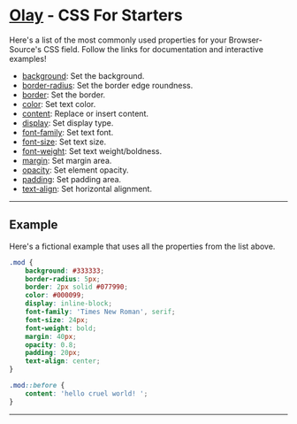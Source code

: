 # [Olay](./README.md) - CSS For Starters

Here's a list of the most commonly used properties for your Browser-Source's CSS field. Follow the links for documentation and interactive examples!

- [background](https://developer.mozilla.org/docs/Web/CSS/background): Set the background.
- [border-radius](https://developer.mozilla.org/docs/Web/CSS/border-radius): Set the border edge roundness.
- [border](https://developer.mozilla.org/docs/Web/CSS/border): Set the border.
- [color](https://developer.mozilla.org/docs/Web/CSS/color): Set text color.
- [content](https://developer.mozilla.org/docs/Web/CSS/content): Replace or insert content.
- [display](https://developer.mozilla.org/docs/Web/CSS/display): Set display type.
- [font-family](https://developer.mozilla.org/docs/Web/CSS/font-family): Set text font.
- [font-size](https://developer.mozilla.org/docs/Web/CSS/font-size): Set text size.
- [font-weight](https://developer.mozilla.org/docs/Web/CSS/font-weight): Set text weight/boldness.
- [margin](https://developer.mozilla.org/docs/Web/CSS/margin): Set margin area.
- [opacity](https://developer.mozilla.org/docs/Web/CSS/opacity): Set element opacity.
- [padding](https://developer.mozilla.org/docs/Web/CSS/padding): Set padding area.
- [text-align](https://developer.mozilla.org/docs/Web/CSS/text-align): Set horizontal alignment.

---

## Example

Here's a fictional example that uses all the properties from the list above.

```css
.mod {
    background: #333333;
    border-radius: 5px;
    border: 2px solid #077990;
    color: #000099;
    display: inline-block;
    font-family: 'Times New Roman', serif;
    font-size: 24px;
    font-weight: bold;
    margin: 40px;
    opacity: 0.8;
    padding: 20px;
    text-align: center;
}

.mod::before {
    content: 'hello cruel world! ';
}
```

---
